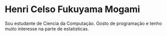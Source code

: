 
# Henri Celso Fukuyama Mogami

Sou estudante de Ciencia da Computação. Gosto de programação e tenho muito interesse na parte de estatisticas.

